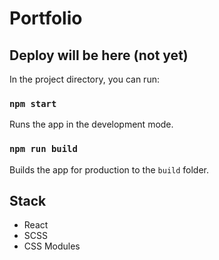 # Portfolio

## Deploy will be here (not yet)

In the project directory, you can run:

### `npm start`

Runs the app in the development mode.

### `npm run build`

Builds the app for production to the `build` folder.

## Stack

- React
- SCSS
- CSS Modules

<!-- ### `npm test`

Launches the test runner in the interactive watch mode.\
See the section about [running tests](https://facebook.github.io/create-react-app/docs/running-tests) for more information. -->
